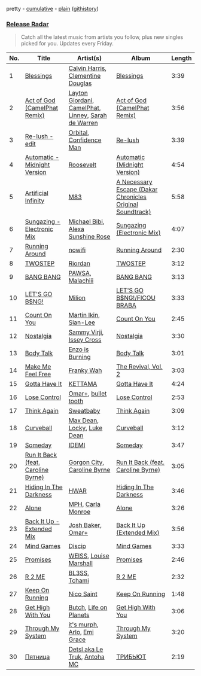 pretty - [cumulative](/playlists/cumulative/Release%20Radar.md) - [plain](/playlists/plain/37i9dQZEVXbsudmxBFKW7G) ([githistory](https://github.githistory.xyz/vitokorn/spotify-playlist-archive/blob/master/playlists/plain/37i9dQZEVXbsudmxBFKW7G))
### [Release Radar](https://open.spotify.com/playlist/37i9dQZEVXbsudmxBFKW7G)

> Catch all the latest music from artists you follow, plus new singles picked for you. Updates every Friday.

| No. | Title | Artist(s) | Album | Length |
|---|---|---|---|---|
| 1 | [Blessings](https://open.spotify.com/track/78nx0HDJIFD5xDq2L5420Z) | [Calvin Harris](https://open.spotify.com/artist/7CajNmpbOovFoOoasH2HaY), [Clementine Douglas](https://open.spotify.com/artist/4DWuml4Jf6K81b5rAPwMb6) | [Blessings](https://open.spotify.com/album/5awEnPUdqgYwqsc33hPk52) | 3:39 |
| 2 | [Act of God (CamelPhat Remix)](https://open.spotify.com/track/0jeMKIHXINpsn6b7Ym9A9h) | [Layton Giordani](https://open.spotify.com/artist/7mC3RkNNTV6p2j9w4F8Ip4), [CamelPhat](https://open.spotify.com/artist/240wlM8vDrf6S4zCyzGj2W), [Linney](https://open.spotify.com/artist/0vomb9Zaob10lPzxBcIiNb), [Sarah de Warren](https://open.spotify.com/artist/2V431yZGG08uroH2CZAgur) | [Act of God (CamelPhat Remix)](https://open.spotify.com/album/7zif1K4NwIoYDfWSlnkCKW) | 3:56 |
| 3 | [Re-lush - edit](https://open.spotify.com/track/1BjLrAhZaYdkJfMj68phuW) | [Orbital](https://open.spotify.com/artist/3csPCeXsj2wezyvkRFzvmV), [Confidence Man](https://open.spotify.com/artist/0RwXnFrEoI8tltFvYpJgP6) | [Re-lush](https://open.spotify.com/album/5B8PE8w0qawYqjTRWbo2zI) | 3:39 |
| 4 | [Automatic - Midnight Version](https://open.spotify.com/track/40fgY5FZ6p55dZi0dj5TIp) | [Roosevelt](https://open.spotify.com/artist/4AQrqVz6BYwy29iMxcGtx7) | [Automatic (Midnight Version)](https://open.spotify.com/album/2gSO9P2YrfvelbwGybLwPF) | 4:54 |
| 5 | [Artificial Infinity](https://open.spotify.com/track/4zdRT42hpO5OsXAgizZ3xk) | [M83](https://open.spotify.com/artist/63MQldklfxkjYDoUE4Tppz) | [A Necessary Escape (Dakar Chronicles Original Soundtrack)](https://open.spotify.com/album/71nVY2w2jyNpcuE27h4D0D) | 5:58 |
| 6 | [Sungazing - Electronic Mix](https://open.spotify.com/track/0H72o8QdyYc57jNkvYwfAX) | [Michael Bibi](https://open.spotify.com/artist/4cvdQRyHmkSQSakUrW2oxv), [Alexa Sunshine Rose](https://open.spotify.com/artist/1EicV0pIrtOsnszBgno6SB) | [Sungazing (Electronic Mix)](https://open.spotify.com/album/4h1vw2FoXuoCPFrMu3wZpg) | 4:07 |
| 7 | [Running Around](https://open.spotify.com/track/00zNQKiAkr0m5sylZTXDCj) | [nowifi](https://open.spotify.com/artist/5wxw2CQKTIOSkPFJbTYVzl) | [Running Around](https://open.spotify.com/album/6l8zEseOxKIP9OO6rQPZoT) | 2:30 |
| 8 | [TWOSTEP](https://open.spotify.com/track/1Gm9mRYaqU7VpJBsZsWbgQ) | [Riordan](https://open.spotify.com/artist/68rU1sdZ0HjxjEC5YnSmao) | [TWOSTEP](https://open.spotify.com/album/0OEb0RiJNNvmldvwXoCJWT) | 3:12 |
| 9 | [BANG BANG](https://open.spotify.com/track/4TZaceVVtIEtHOx8w8KkJV) | [PAWSA](https://open.spotify.com/artist/4E0HD2PMY8kQJIjlShrLUS), [Malachiii](https://open.spotify.com/artist/37lTKHi901VnwngQ7C8noT) | [BANG BANG](https://open.spotify.com/album/2IKf2bBeD3RF178UUTC3ZA) | 3:13 |
| 10 | [LET'S GO B$NG!](https://open.spotify.com/track/7GogUHBpHyJ3OH6uIAYtp1) | [Milion](https://open.spotify.com/artist/2BpTIA4LzHkN2CO8VbCuxe) | [LET'S GO B$NG!/FICOU BRABA](https://open.spotify.com/album/6e6rrZ7NwsW2ApiEYpVMqR) | 3:33 |
| 11 | [Count On You](https://open.spotify.com/track/7v9mYX2KjcQQtunwVbaKx4) | [Martin Ikin](https://open.spotify.com/artist/7DhdJhd6DrxeJlUajwttd1), [Sian-Lee](https://open.spotify.com/artist/0JiqigemaoIuLScw1UNRr0) | [Count On You](https://open.spotify.com/album/0Dgjg1kL5gX4bfvQrzujvH) | 2:45 |
| 12 | [Nostalgia](https://open.spotify.com/track/5D5uC8J6xBkGN66eLnqdvG) | [Sammy Virji](https://open.spotify.com/artist/1GuqTQbuixFHD6eBkFwVcb), [Issey Cross](https://open.spotify.com/artist/5QrV5Vr4KdsyKtifvD6X1U) | [Nostalgia](https://open.spotify.com/album/1CWPPkC70qyU1sf2PopYEf) | 3:30 |
| 13 | [Body Talk](https://open.spotify.com/track/7EH5ckWU3lKHRYG38SiH1n) | [Enzo is Burning](https://open.spotify.com/artist/2KIWGryAlZJj1PwpdRTDCB) | [Body Talk](https://open.spotify.com/album/3sYrcueAC7h1sQwDzyOMlz) | 3:01 |
| 14 | [Make Me Feel Free](https://open.spotify.com/track/0Hfz188fPfIOR9vD2uvzNE) | [Franky Wah](https://open.spotify.com/artist/3IG3Ub4ra8AuSxCFDVkVco) | [The Revival, Vol. 2](https://open.spotify.com/album/1dbR0cxmXllLmqDAUB2jpN) | 3:03 |
| 15 | [Gotta Have It](https://open.spotify.com/track/5mFSzrBlxPJnCxxlLw5lUj) | [KETTAMA](https://open.spotify.com/artist/3an9rnsXKPCAMlZgH4A0n4) | [Gotta Have It](https://open.spotify.com/album/5NovyjdqAKa8Sj2ck8BAka) | 4:24 |
| 16 | [Lose Control](https://open.spotify.com/track/0vKM6pD1koHLvYzzI5gqNy) | [Omar+](https://open.spotify.com/artist/06HO1b1nd4kQzRakdZBTSc), [bullet tooth](https://open.spotify.com/artist/4KWIkeAdOJfvUgXSq0bEWC) | [Lose Control](https://open.spotify.com/album/2c8lk5exqABxO2NhHfKhX2) | 2:53 |
| 17 | [Think Again](https://open.spotify.com/track/2TuzNFNpRG5rPrxdw33ki2) | [Sweatbaby](https://open.spotify.com/artist/1phDY6rkCuE2y5DYiQZ2Z9) | [Think Again](https://open.spotify.com/album/6gwwWH5OdlS8SxAVs5U6kD) | 3:09 |
| 18 | [Curveball](https://open.spotify.com/track/2RQuDieFWnJFOX5c3CcMG2) | [Max Dean](https://open.spotify.com/artist/65TLDWbTJxYASqadmNAxvc), [Locky](https://open.spotify.com/artist/5ZwpRQ2GBK8tsd6x45Ngwa), [Luke Dean](https://open.spotify.com/artist/2BhXOZ96YbOdXz8F6HVUw4) | [Curveball](https://open.spotify.com/album/2yvW9f49ZMXQb1uPi8CG1l) | 3:12 |
| 19 | [Someday](https://open.spotify.com/track/63FxWnLTk9LcoPwOGdMgWv) | [IDEMI](https://open.spotify.com/artist/09OK5GXLbMSjg8lOb4wRVT) | [Someday](https://open.spotify.com/album/27N3fOm7u8Sj4JEGraTc1d) | 3:47 |
| 20 | [Run It Back (feat. Caroline Byrne)](https://open.spotify.com/track/2pfX8Wf4Unns6Jt3lThEjk) | [Gorgon City](https://open.spotify.com/artist/4VNQWV2y1E97Eqo2D5UTjx), [Caroline Byrne](https://open.spotify.com/artist/2tVd9Bpt5Li9UsmKwhJ1nG) | [Run It Back (feat. Caroline Byrne)](https://open.spotify.com/album/4s7Ja1e8NiQfGkbvXhhC3i) | 3:05 |
| 21 | [Hiding In The Darkness](https://open.spotify.com/track/4zvddp6Mntq4Houw71ooct) | [HWAR](https://open.spotify.com/artist/1M8KPaKq919cjCRie6sSQl) | [Hiding In The Darkness](https://open.spotify.com/album/0tWQtVJZVUVwFey3i5p3YB) | 3:46 |
| 22 | [Alone](https://open.spotify.com/track/1RHsONwpXcquKICISbiJxB) | [MPH](https://open.spotify.com/artist/62SCu33InHVq97VaWw3eof), [Carla Monroe](https://open.spotify.com/artist/4S9LNSZusH3XflT3g32bqB) | [Alone](https://open.spotify.com/album/6OguGlQ0qqeNAOaggF4zDT) | 3:26 |
| 23 | [Back It Up - Extended Mix](https://open.spotify.com/track/3a6uey8rKgqnztu7DwCyvr) | [Josh Baker](https://open.spotify.com/artist/4zf8Awb8y1X9qwL4oiVRd6), [Omar+](https://open.spotify.com/artist/06HO1b1nd4kQzRakdZBTSc) | [Back It Up (Extended Mix)](https://open.spotify.com/album/3uFRATNEgOlibX74xJkszM) | 3:56 |
| 24 | [Mind Games](https://open.spotify.com/track/0eKOn3pMNfyrG2FvJNkbcc) | [Discip](https://open.spotify.com/artist/6K16NRv0isbkftsv5lmlMT) | [Mind Games](https://open.spotify.com/album/5jdVZUJ0zD7e0pJmueEtEw) | 3:33 |
| 25 | [Promises](https://open.spotify.com/track/62SVe5NdccvqrGPHXV8Vsi) | [WEISS](https://open.spotify.com/artist/0FBRY66KVaAiddGVefikLB), [Louise Marshall](https://open.spotify.com/artist/4CyLG34nLgjnptiPPPB7y4) | [Promises](https://open.spotify.com/album/1YE8noC2hgjITjnAx9NU2V) | 2:46 |
| 26 | [R 2 ME](https://open.spotify.com/track/0eFqPUbuiobmOEiotEFxGy) | [BL3SS](https://open.spotify.com/artist/6kbR2eL4hecj3rFwGOsYsI), [Tchami](https://open.spotify.com/artist/1KpCi9BOfviCVhmpI4G2sY) | [R 2 ME](https://open.spotify.com/album/3IrJQH8ohnkiOHq0C2BcJN) | 2:32 |
| 27 | [Keep On Running](https://open.spotify.com/track/1tTEPwL7u7ITFUDYHDSfSt) | [Nico Saint](https://open.spotify.com/artist/4LuGpFz0Rb0VvxiTulhWNC) | [Keep On Running](https://open.spotify.com/album/6VYUrotJr9tagqyJSRrgT8) | 1:48 |
| 28 | [Get High With You](https://open.spotify.com/track/3BLbMyKaxcKraFkIv1lY91) | [Butch](https://open.spotify.com/artist/5kLzaeSHrmS7okc5XNE6lv), [Life on Planets](https://open.spotify.com/artist/2EtksajEPOMDkyVKMZi1eO) | [Get High With You](https://open.spotify.com/album/1Vaw330SIGSmYBF9VbN5v2) | 3:06 |
| 29 | [Through My System](https://open.spotify.com/track/30uUMdzRVdYd9KuP9rJXxo) | [it's murph](https://open.spotify.com/artist/3zW0xazqnHoq9QV9zBROVC), [Arlo](https://open.spotify.com/artist/2Ur1MpOU6IZEVyPvs2IBUW), [Emi Grace](https://open.spotify.com/artist/0U6MHJ9KRB5A1M7iHN06sS) | [Through My System](https://open.spotify.com/album/0746KrKS5YSnUBVvLnJomH) | 3:20 |
| 30 | [Пятница](https://open.spotify.com/track/1do4VTif4aNGE1gp1xJpt9) | [Detsl aka Le Truk](https://open.spotify.com/artist/6VkoSRADVXgXd7oi25xTM2), [Antoha MC](https://open.spotify.com/artist/6OqmKFaRcw0f23m5PQ9CrL) | [ТРИБЬЮТ](https://open.spotify.com/album/7ys6IVfzg2yhy0rNx3RpsK) | 2:19 |